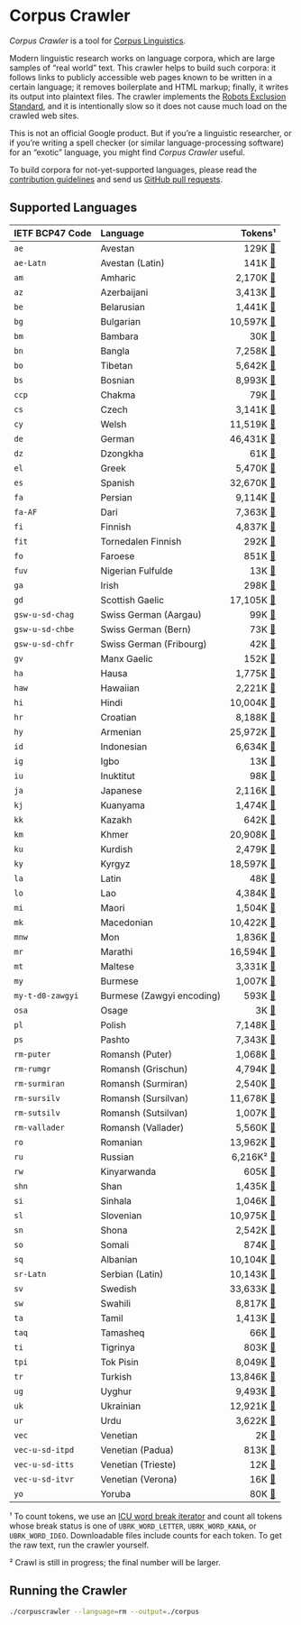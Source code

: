 # Corpus Crawler

_Corpus Crawler_ is a tool for
[Corpus Linguistics](https://en.wikipedia.org/wiki/Corpus_linguistics).

Modern linguistic research works on language corpora, which are large samples of
“real world” text.  This crawler helps to build such corpora: it follows links
to publicly accessible web pages known to be written in a certain language; it
removes boilerplate and HTML markup; finally, it writes its output into
plaintext files.  The crawler implements the
[Robots Exclusion Standard](https://en.wikipedia.org/wiki/Robots_exclusion_standard),
and it is intentionally slow so it does not cause much load on the crawled
web sites.

This is not an official Google product.  But if you’re a linguistic researcher,
or if you’re writing a spell checker (or similar language-processing software)
for an “exotic” language, you might find _Corpus Crawler_ useful.

To build corpora for not-yet-supported languages, please read the
[contribution guidelines](./CONTRIBUTING.md) and send us
[GitHub pull requests](https://help.github.com/categories/collaborating-with-issues-and-pull-requests/).



## Supported Languages

| IETF BCP47 Code     | Language                     |  Tokens¹                                                                           |
| :------------------ | :--------------------------- | ---------------------------------------------------------------------------------: |
| `ae`                | Avestan                      |    129K  [💾](http://www.gstatic.com/i18n/corpora/wordcounts/ae.txt)                |
| `ae-Latn`           | Avestan (Latin)              |    141K  [💾](http://www.gstatic.com/i18n/corpora/wordcounts/ae-Latn.txt)           |
| `am`                | Amharic                      |  2,170K  [💾](http://www.gstatic.com/i18n/corpora/wordcounts/am.txt)                |
| `az`                | Azerbaijani                  |  3,413K  [💾](http://www.gstatic.com/i18n/corpora/wordcounts/az.txt)                |
| `be`                | Belarusian                   |  1,441K  [💾](http://www.gstatic.com/i18n/corpora/wordcounts/be.txt)                |
| `bg`                | Bulgarian                    | 10,597K  [💾](http://www.gstatic.com/i18n/corpora/wordcounts/bg.txt)                |
| `bm`                | Bambara                      |     30K  [💾](http://www.gstatic.com/i18n/corpora/wordcounts/bm.txt)                |
| `bn`                | Bangla                       |  7,258K  [💾](http://www.gstatic.com/i18n/corpora/wordcounts/bn.txt)                |
| `bo`                | Tibetan                      |  5,642K  [💾](http://www.gstatic.com/i18n/corpora/wordcounts/bo.txt)                |
| `bs`                | Bosnian                      |  8,993K  [💾](http://www.gstatic.com/i18n/corpora/wordcounts/bs.txt)                |
| `ccp`               | Chakma                       |     79K  [💾](http://www.gstatic.com/i18n/corpora/wordcounts/ccp.txt)               |
| `cs`                | Czech                        |  3,141K  [💾](http://www.gstatic.com/i18n/corpora/wordcounts/cs.txt)                |
| `cy`                | Welsh                        | 11,519K  [💾](http://www.gstatic.com/i18n/corpora/wordcounts/cy.txt)                |
| `de`                | German                       | 46,431K  [💾](http://www.gstatic.com/i18n/corpora/wordcounts/de.txt)                |
| `dz`                | Dzongkha                     |     61K  [💾](http://www.gstatic.com/i18n/corpora/wordcounts/dz.txt)                |
| `el`                | Greek                        |  5,470K  [💾](http://www.gstatic.com/i18n/corpora/wordcounts/el.txt)                |
| `es`                | Spanish                      | 32,670K  [💾](http://www.gstatic.com/i18n/corpora/wordcounts/es.txt)                |
| `fa`                | Persian                      |  9,114K  [💾](http://www.gstatic.com/i18n/corpora/wordcounts/fa.txt)                |
| `fa-AF`             | Dari                         |  7,363K  [💾](http://www.gstatic.com/i18n/corpora/wordcounts/fa-AF.txt)             |
| `fi`                | Finnish                      |  4,837K  [💾](http://www.gstatic.com/i18n/corpora/wordcounts/fi.txt)                |
| `fit`               | Tornedalen Finnish           |    292K  [💾](http://www.gstatic.com/i18n/corpora/wordcounts/fit.txt)               |
| `fo`                | Faroese                      |    851K  [💾](http://www.gstatic.com/i18n/corpora/wordcounts/fo.txt)                |
| `fuv`               | Nigerian Fulfulde            |     13K  [💾](http://www.gstatic.com/i18n/corpora/wordcounts/fuv.txt)               |
| `ga`                | Irish                        |    298K  [💾](http://www.gstatic.com/i18n/corpora/wordcounts/ga.txt)                |
| `gd`                | Scottish Gaelic              | 17,105K  [💾](http://www.gstatic.com/i18n/corpora/wordcounts/gd.txt)                |
| `gsw-u-sd-chag`     | Swiss German (Aargau)        |     99K  [💾](http://www.gstatic.com/i18n/corpora/wordcounts/gsw-u-sd-chag.txt)     |
| `gsw-u-sd-chbe`     | Swiss German (Bern)          |     73K  [💾](http://www.gstatic.com/i18n/corpora/wordcounts/gsw-u-sd-chbe.txt)     |
| `gsw-u-sd-chfr`     | Swiss German (Fribourg)      |     42K  [💾](http://www.gstatic.com/i18n/corpora/wordcounts/gsw-u-sd-chfr.txt)     |
| `gv`                | Manx Gaelic                  |    152K  [💾](http://www.gstatic.com/i18n/corpora/wordcounts/gv.txt)                |
| `ha`                | Hausa                        |  1,775K  [💾](http://www.gstatic.com/i18n/corpora/wordcounts/ha.txt)                |
| `haw`               | Hawaiian                     |  2,221K  [💾](http://www.gstatic.com/i18n/corpora/wordcounts/haw.txt)               |
| `hi`                | Hindi                        | 10,004K  [💾](http://www.gstatic.com/i18n/corpora/wordcounts/hi.txt)                |
| `hr`                | Croatian                     |  8,188K  [💾](http://www.gstatic.com/i18n/corpora/wordcounts/hr.txt)                |
| `hy`                | Armenian                     | 25,972K  [💾](http://www.gstatic.com/i18n/corpora/wordcounts/hy.txt)                |
| `id`                | Indonesian                   |  6,634K  [💾](http://www.gstatic.com/i18n/corpora/wordcounts/id.txt)                |
| `ig`                | Igbo                         |     13K  [💾](http://www.gstatic.com/i18n/corpora/wordcounts/ig.txt)                |
| `iu`                | Inuktitut                    |     98K  [💾](http://www.gstatic.com/i18n/corpora/wordcounts/iu.txt)                |
| `ja`                | Japanese                     |  2,116K  [💾](http://www.gstatic.com/i18n/corpora/wordcounts/ja.txt)                |
| `kj`                | Kuanyama                     |  1,474K  [💾](http://www.gstatic.com/i18n/corpora/wordcounts/kj.txt)                |
| `kk`                | Kazakh                       |    642K  [💾](http://www.gstatic.com/i18n/corpora/wordcounts/kk.txt)                |
| `km`                | Khmer                        | 20,908K  [💾](http://www.gstatic.com/i18n/corpora/wordcounts/km.txt)                |
| `ku`                | Kurdish                      |  2,479K  [💾](http://www.gstatic.com/i18n/corpora/wordcounts/ku.txt)                |
| `ky`                | Kyrgyz                       | 18,597K  [💾](http://www.gstatic.com/i18n/corpora/wordcounts/ky.txt)                |
| `la`                | Latin                        |     48K  [💾](http://www.gstatic.com/i18n/corpora/wordcounts/la.txt)                |
| `lo`                | Lao                          |  4,384K  [💾](http://www.gstatic.com/i18n/corpora/wordcounts/lo.txt)                |
| `mi`                | Maori                        |  1,504K  [💾](http://www.gstatic.com/i18n/corpora/wordcounts/mi.txt)                |
| `mk`                | Macedonian                   | 10,422K  [💾](http://www.gstatic.com/i18n/corpora/wordcounts/mk.txt)                |
| `mnw`               | Mon                          |  1,836K  [💾](http://www.gstatic.com/i18n/corpora/wordcounts/mnw.txt)               |
| `mr`                | Marathi                      | 16,594K  [💾](http://www.gstatic.com/i18n/corpora/wordcounts/mr.txt)                |
| `mt`                | Maltese                      |  3,331K  [💾](http://www.gstatic.com/i18n/corpora/wordcounts/mt.txt)                |
| `my`                | Burmese                      |  1,007K  [💾](http://www.gstatic.com/i18n/corpora/wordcounts/my.txt)                |
| `my-t-d0-zawgyi`    | Burmese (Zawgyi encoding)    |    593K  [💾](http://www.gstatic.com/i18n/corpora/wordcounts/my-t-d0-zawgyi.txt)    |
| `osa`               | Osage                        |      3K  [💾](http://www.gstatic.com/i18n/corpora/wordcounts/osa.txt)               |
| `pl`                | Polish                       |  7,148K  [💾](http://www.gstatic.com/i18n/corpora/wordcounts/pl.txt)                |
| `ps`                | Pashto                       |  7,343K  [💾](http://www.gstatic.com/i18n/corpora/wordcounts/ps.txt)                |
| `rm-puter`          | Romansh (Puter)              |  1,068K  [💾](http://www.gstatic.com/i18n/corpora/wordcounts/rm-puter.txt)          |
| `rm-rumgr`          | Romansh (Grischun)           |  4,794K  [💾](http://www.gstatic.com/i18n/corpora/wordcounts/rm-rumgr.txt)          |
| `rm-surmiran`       | Romansh (Surmiran)           |  2,540K  [💾](http://www.gstatic.com/i18n/corpora/wordcounts/rm-surmiran.txt)       |
| `rm-sursilv`        | Romansh (Sursilvan)          | 11,678K  [💾](http://www.gstatic.com/i18n/corpora/wordcounts/rm-sursilv.txt)        |
| `rm-sutsilv`        | Romansh (Sutsilvan)          |  1,007K  [💾](http://www.gstatic.com/i18n/corpora/wordcounts/rm-sutsilv.txt)        |
| `rm-vallader`       | Romansh (Vallader)           |  5,560K  [💾](http://www.gstatic.com/i18n/corpora/wordcounts/rm-vallader.txt)       |
| `ro`                | Romanian                     | 13,962K  [💾](http://www.gstatic.com/i18n/corpora/wordcounts/ro.txt)                |
| `ru`                | Russian                      |  6,216K² [💾](http://www.gstatic.com/i18n/corpora/wordcounts/ru.txt)                |
| `rw`                | Kinyarwanda                  |    605K  [💾](http://www.gstatic.com/i18n/corpora/wordcounts/rw.txt)                |
| `shn`               | Shan                         |  1,435K  [💾](http://www.gstatic.com/i18n/corpora/wordcounts/shn.txt)               |
| `si`                | Sinhala                      |  1,046K  [💾](http://www.gstatic.com/i18n/corpora/wordcounts/si.txt)                |
| `sl`                | Slovenian                    | 10,975K  [💾](http://www.gstatic.com/i18n/corpora/wordcounts/sl.txt)                |
| `sn`                | Shona                        |  2,542K  [💾](http://www.gstatic.com/i18n/corpora/wordcounts/sn.txt)                |
| `so`                | Somali                       |    874K  [💾](http://www.gstatic.com/i18n/corpora/wordcounts/so.txt)                |
| `sq`                | Albanian                     | 10,104K  [💾](http://www.gstatic.com/i18n/corpora/wordcounts/sq.txt)                |
| `sr-Latn`           | Serbian (Latin)              | 10,143K  [💾](http://www.gstatic.com/i18n/corpora/wordcounts/sr-Latn.txt)           |
| `sv`                | Swedish                      | 33,633K  [💾](http://www.gstatic.com/i18n/corpora/wordcounts/sv.txt)                |
| `sw`                | Swahili                      |  8,817K  [💾](http://www.gstatic.com/i18n/corpora/wordcounts/sw.txt)                |
| `ta`                | Tamil                        |  1,413K  [💾](http://www.gstatic.com/i18n/corpora/wordcounts/ta.txt)                |
| `taq`               | Tamasheq                     |     66K  [💾](http://www.gstatic.com/i18n/corpora/wordcounts/taq.txt)               |
| `ti`                | Tigrinya                     |    803K  [💾](http://www.gstatic.com/i18n/corpora/wordcounts/ti.txt)                |
| `tpi`               | Tok Pisin                    |  8,049K  [💾](http://www.gstatic.com/i18n/corpora/wordcounts/tpi.txt)               |
| `tr`                | Turkish                      | 13,846K  [💾](http://www.gstatic.com/i18n/corpora/wordcounts/tr.txt)                |
| `ug`                | Uyghur                       |  9,493K  [💾](http://www.gstatic.com/i18n/corpora/wordcounts/ug.txt)                |
| `uk`                | Ukrainian                    | 12,921K  [💾](http://www.gstatic.com/i18n/corpora/wordcounts/uk.txt)                |
| `ur`                | Urdu                         |  3,622K  [💾](http://www.gstatic.com/i18n/corpora/wordcounts/ur.txt)                |
| `vec`               | Venetian                     |      2K  [💾](http://www.gstatic.com/i18n/corpora/wordcounts/vec.txt)               |
| `vec-u-sd-itpd`     | Venetian (Padua)             |    813K  [💾](http://www.gstatic.com/i18n/corpora/wordcounts/vec-u-sd-itpd.txt)     |
| `vec-u-sd-itts`     | Venetian (Trieste)           |     12K  [💾](http://www.gstatic.com/i18n/corpora/wordcounts/vec-u-sd-itts.txt)     |
| `vec-u-sd-itvr`     | Venetian (Verona)            |     16K  [💾](http://www.gstatic.com/i18n/corpora/wordcounts/vec-u-sd-itvr.txt)     |
| `yo`                | Yoruba                       |     80K  [💾](http://www.gstatic.com/i18n/corpora/wordcounts/yo.txt)                |

¹ To count tokens, we use an [ICU word break iterator](http://userguide.icu-project.org/boundaryanalysis#TOC-Word-Boundary) and count all tokens whose break status is one of `UBRK_WORD_LETTER`, `UBRK_WORD_KANA`, or `UBRK_WORD_IDEO`. Downloadable files include counts for each token. To get the raw text, run the crawler yourself.

² Crawl is still in progress; the final number will be larger.


## Running the Crawler

```sh
./corpuscrawler --language=rm --output=./corpus
```
